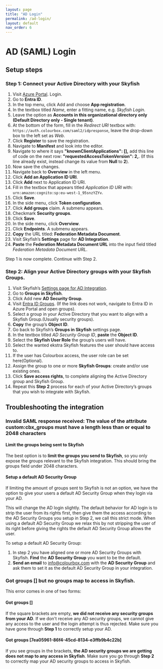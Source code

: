 ```yaml
---
layout: page
title: "AD Login"
permalink: /ad-login/
layout: default
nav_order: 6
---
```


# AD (SAML) Login

## Setup steps

### Step 1: Connect your Active Directory with your Skyfish

1. Visit [Azure Portal](https://portal.azure.com/). Login.
2. Go to **Entra ID**.
3. In the top menu, click Add and choose **App registration**.
5. In the textbox titled *Name*, enter a fitting name, e.g. *Skyfish Login*.
6. Leave the option as **Accounts in this organizational directory only (Default Directory only - Single tenant)**.
7. At the bottom of the form, fill in the *Redirect URI* textbox with: `https://auth.colourbox.com/saml2/idpresponse`, leave the drop-down box to the left set as *Web*.
8. Click **Register** to save the registration.
9. Navigate to **Manifest** and look into the editor.
10. Navigate to where it says **"knownClientApplications": [],**  add this line of code on the next row: **"requestedAccessTokenVersion": 2,**. (If this line already exist, instead change its value from **Null** to **2**).
11. Now save the changes.
12. Navigate back to **Overview** in the left menu.
13. Click **Add an Application ID URI**.
14. Click **Add** next to Application ID URI.
15.  Fill in the textbox that appears titled *Application ID URI* with: `urn:amazon:cognito:sp:eu-west-1_95snzYZYv`.
16. Click **Save**.
17. In the side menu, click **Token configuration**.
18. Click **Add groups** claim. A submenu appears.
19. Checkmark **Security groups**.
20. Click **Save**.
21. In the side menu, click **Overview**.
22. Click **Endpoints**. A submenu appears.
23. **Copy** the URL titled: **Federation Metadata Document**.
24. Visit Skyfish’s **Settings** page for **AD Integration**.
25. **Paste** the **Federation Metadata Document URL** into the input field titled *Federation Metadata Document URL*.

Step 1 is now complete. Continue with Step 2.

### Step 2: Align your Active Directory groups with your Skyfish Groups.

1. Visit Skyfish’s [Settings page for AD Integration](https://www.skyfish.com/account/ad-integration).
2. Go to **Groups in Skyfish**.
3. Click Add new **AD Security Group**.
4. Visit [Entra ID Groups]([https://portal.azure.com/](https://portal.azure.com/#view/Microsoft_AAD_IAM/GroupsManagementMenuBlade/~/Overview)). (If the link does not work, navigate to Entra ID in Azure Portal and open groups).
6. Select a group in your Active Directory that you want to align with a Skyfish Group.(Usually security groups).
7. **Copy** the group’s **Object ID**.
8. Go back to Skyfish’s **Groups in Skyfish** settings page.
9. In the textbox titled *AD Security Group ID*, **paste** the **Object ID**.
10. Select the **Skyfish User Role** the group’s users will have.
11. Select the wanted ekstra Skyfish features the user should have access to.
12. If the user has Colourbox access, the user role can be set here(Optional).
13. Assign the group to one or more **Skyfish Groups**: create and/or use existing ones.
14. Click **Save access rights**, to complete aligning the Active Directory group and
    Skyfish Group.
15. Repeat this **Step 2** process for each of your Active Directory’s groups that you wish
    to integrate with Skyfish.

## Troubleshooting the integration

### Invalid SAML response received: The value of the attribute custom:cbx_groups must have a length less than or equal to 2048 characters

#### Limit the groups being sent to Skyfish

The best option is to **limit the groups you send to Skyfish**, so you only expose the groups relevant to the Skyfish integration. This should bring the groups field under 2048 characters.

#### Setup a default AD Security Group

If limiting the amount of groups sent to Skyfish is not an option, we have the option to give your users a default AD Security Group when they login via your AD.

This will change the AD login slightly. The default behavior for AD login is to strip the user from its rights first, then give them the access according to the AD Security Groups you setup in Step 2, we call this strict mode. When using a default AD Security Group we relax this by not stripping the user of its right before giving the rights the default AD Security Group allows the user.

To setup a default AD Security Group:

1. In step 2 you have aligned one or more AD Security Groups with Skyfish. **Find** the **AD Security Group** you want to be the default.
2. **Send an email** to info@colourbox.com with the **AD Security Group** and ask them to set it as the default AD Security Group in your integration.

### Got groups [] but no groups map to access in Skyfish.

This error comes in one of two forms:

#### Got groups []

If the square brackets are empty, **we did not receive any security groups from your AD**. If we don't receive any AD security groups, we cannot give any access to the user and the login attempt is thus rejected. Make sure you have gone through **Step 1** to correctly setup your AD.

#### Got groups [7ea05961-86f4-45cd-8134-e3ffb9b4c22b]

If you see groups in the brackets, **the AD security groups we are getting does not map to any access in Skyfish**. Make sure you go through **Step 2** to correctly map your AD security groups to access in Skyfish.
